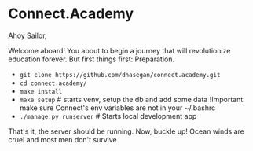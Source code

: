 Connect.Academy
===============

Ahoy Sailor,

Welcome aboard! You about to begin a journey that will revolutionize education forever. But first things first: Preparation.

- `git clone https://github.com/dhasegan/connect.academy.git`
- `cd connect.academy/`
- `make install`
- `make setup` # starts venv, setup the db and add some data
  !Important: make sure Connect's env variables are not in your ~/.bashrc
- `./manage.py runserver` # Starts local development app

That's it, the server should be running. Now, buckle up! Ocean winds are cruel and most men don't survive.

